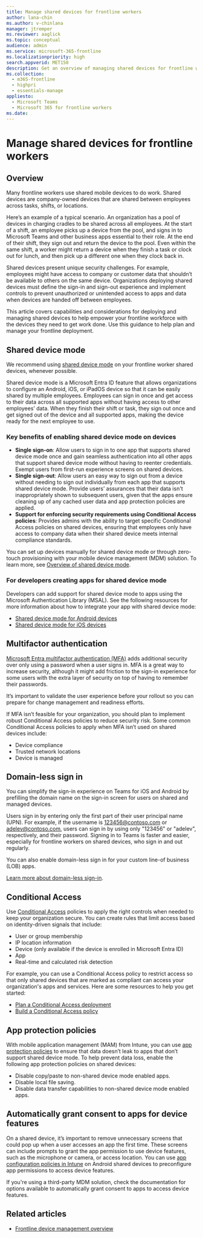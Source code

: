 ```yaml
---
title: Manage shared devices for frontline workers
author: lana-chin
ms.author: v-chinlana
manager: jtremper
ms.reviewer: aaglick
ms.topic: conceptual
audience: admin
ms.service: microsoft-365-frontline
ms.localizationpriority: high
search.appverid: MET150
description: Get an overview of managing shared devices for frontline workers in your organization. 
ms.collection: 
  - m365-frontline
  - highpri
  - essentials-manage
appliesto: 
  - Microsoft Teams
  - Microsoft 365 for frontline workers
ms.date: 
---
```


# Manage shared devices for frontline workers

## Overview

Many frontline workers use shared mobile devices to do work. Shared devices are company-owned devices that are shared between employees across tasks, shifts, or locations.

Here’s an example of a typical scenario. An organization has a pool of devices in charging cradles to be shared across all employees. At the start of a shift, an employee picks up a device from the pool, and signs in to Microsoft Teams and other business apps essential to their role. At the end of their shift, they sign out and return the device to the pool. Even within the same shift, a worker might return a device when they finish a task or clock out for lunch, and then pick up a different one when they clock back in.

Shared devices present unique security challenges. For example, employees might have access to company or customer data that shouldn’t be available to others on the same device. Organizations deploying shared devices must define the sign-in and sign-out experience and implement controls to prevent unauthorized or unintended access to apps and data when devices are handed off between employees.

This article covers capabilities and considerations for deploying and managing shared devices to help empower your frontline workforce with the devices they need to get work done. Use this guidance to help plan and manage your frontline deployment.

## Shared device mode

We recommend using [shared device mode](/entra/identity-platform/msal-shared-devices) on your frontline worker shared devices, whenever possible.

Shared device mode is a Microsoft Entra ID feature that allows organizations to configure an Android, iOS, or iPadOS device so that it can be easily shared by multiple employees. Employees can sign in once and get access to their data across all supported apps without having access to other employees’ data. When they finish their shift or task, they sign out once and get signed out of the device and all supported apps, making the device ready for the next employee to use.

### Key benefits of enabling shared device mode on devices

- **Single sign-on**: Allow users to sign in to one app that supports shared device mode once and gain seamless authentication into all other apps that support shared device mode without having to reenter credentials. Exempt users from first-run experience screens on shared devices.
- **Single sign-out**: Allow users an easy way to sign out from a device without needing to sign out individually from each app that supports shared device mode. Provide users’ assurances that their data isn't inappropriately shown to subsequent users, given that the apps ensure cleaning up of any cached user data and app protection policies are applied.
- **Support for enforcing security requirements using Conditional Access policies**: Provides admins with the ability to target specific Conditional Access policies on shared devices, ensuring that employees only have access to company data when their shared device meets internal compliance standards.

You can set up devices manually for shared device mode or through zero-touch provisioning with your mobile device management (MDM) solution. To learn more, see [Overview of shared device mode](/entra/identity-platform/msal-shared-devices).

### For developers creating apps for shared device mode

Developers can add support for shared device mode to apps using the Microsoft Authentication Library (MSAL). See the following resources for more information about how to integrate your app with shared device mode:

- [Shared device mode for Android devices](/azure/active-directory/develop/msal-android-shared-devices)
- [Shared device mode for iOS devices](/azure/active-directory/develop/msal-ios-shared-devices)

## Multifactor authentication

[Microsoft Entra multifactor authentication (MFA)](/entra/identity/authentication/concept-mfa-howitworks) adds additional security over only using a password when a user signs in. MFA is a great way to increase security, although it might add friction to the sign-in experience for some users with the extra layer of security on top of having to remember their passwords.

It’s important to validate the user experience before your rollout so you can prepare for change management and readiness efforts.

If MFA isn’t feasible for your organization, you should plan to implement robust Conditional Access policies to reduce security risk. Some common Conditional Access policies to apply when MFA isn’t used on shared devices include:

- Device compliance
-	Trusted network locations
- Device is managed

## Domain-less sign in

You can simplify the sign-in experience on Teams for iOS and Android by prefilling the domain name on the sign-in screen for users on shared and managed devices.

Users sign in by entering only the first part of their user principal name (UPN). For example, if the username is 123456@contoso.com or adelev@contoso.com, users can sign in by using only "123456" or "adelev", respectively, and their password. Signing in to Teams is faster and easier, especially for frontline workers on shared devices, who sign in and out regularly.

You can also enable domain-less sign in for your custom line-of business (LOB) apps.

[Learn more about domain-less sign-in](/microsoftteams/sign-in-teams?bc=%2Fmicrosoft-365%2Ffrontline%2Fbreadcrumb%2Ftoc.json&toc=%2Fmicrosoft-365%2Ffrontline%2Ftoc.json&view=o365-worldwide#enable-domain-less-sign-in-for-your-custom-apps).

## Conditional Access

Use [Conditional Access](/entra/identity/conditional-access/overview) policies to apply the right controls when needed to keep your organization secure. You can create rules that limit access based on identity-driven signals that include:

- User or group membership
- IP location information
- Device (only available if the device is enrolled in Microsoft Entra ID)
- App
- Real-time and calculated risk detection

For example, you can use a Conditional Access policy to restrict access so that only shared devices that are marked as compliant can access your organization's apps and services. Here are some resources to help you get started:

- [Plan a Conditional Access deployment](/entra/identity/conditional-access/plan-conditional-access)
- [Build a Conditional Access policy](/entra/identity/conditional-access/concept-conditional-access-policies)

## App protection policies

With mobile application management (MAM) from Intune, you can use [app protection policies](/mem/intune/apps/app-protection-policy) to ensure that data doesn’t leak to apps that don’t support shared device mode. To help prevent data loss, enable the following app protection policies on shared devices:

- Disable copy/paste to non-shared device mode enabled apps.
- Disable local file saving.
- Disable data transfer capabilities to non-shared device mode enabled apps.

## Automatically grant consent to apps for device features

On a shared device, it’s important to remove unnecessary screens that could pop up when a user accesses an app the first time. These screens can include prompts to grant the app permission to use device features, such as the microphone or camera, or access location. You can use [app configuration policies in Intune](/mem/intune/apps/app-configuration-policies-use-android#preconfigure-the-permissions-grant-state-for-apps) on Android shared devices to preconfigure app permissions to access device features.

If you're using a third-party MDM solution, check the documentation for options available to automatically grant consent to apps to access device features.

## Related articles

- [Frontline device management overview](flw-devices.md)
